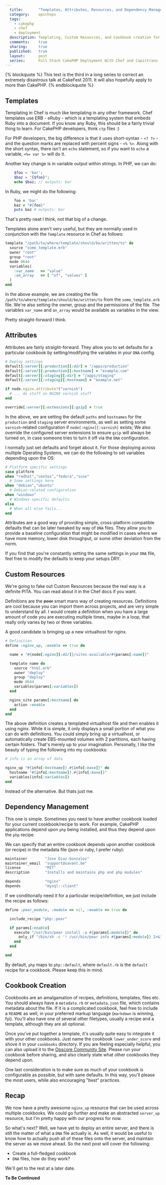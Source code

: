 ```yaml
---
  title:       "Templates, Attributes, Resources, and Dependency Management"
  category:    opschops
  tags:
    - cakephp
    - chef
    - deployment
  description: Templating, Custom Resources, and Cookbook creation for the Chef Deployment Tool
  comments:    true
  sharing:     true
  published:   true
  layout:      post
  series:      Full Stack CakePHP Deployment With Chef and Capistrano
---
```


{% blockquote %}
This text is the third in a long series to correct an extremely disastrous talk at CakeFest 2011. It will also hopefully apply to more than CakePHP.
{% endblockquote %}

## Templates

Templating in Chef is much like templating in any other framework. Chef templates use ERB - eRuby - which is a templating system that embeds Ruby into a document. If you know any Ruby, this should be a fairly trivial thing to learn. For CakePHP developers, think `ctp` files :)

For PHP developers, the big difference is that it uses short-syntax - `<? ?>` - and the question marks are replaced with percent signs - `<% %>`. Along with the short syntax, there isn't an `echo` statement, so if you want to `echo` a variable, `<%= var %>` will do it.

Another key change is in variable output within strings. In PHP, we can do:

```php
    $foo = 'bar';
    $baz = "{$foo}";
    echo $baz; // outputs: bar
```

In Ruby, we might do the following:

```ruby
    foo = 'bar'
    baz = "#{foo}"
    puts baz # outputs: bar
```

That's pretty neat I think, not that big of a change.

Templates alone aren't very useful, but they are normally used in conjunction with the `Template` resource in Chef as follows:

```ruby
template "/path/to/where/template/should/be/written/to" do
  source "some_template.erb"
  owner "root"
  group "root"
  mode 0644
  variables(
    :var_name   => "value"
    :an_array   => [ "of", "values" ]
  )
end
```

In the above example, we are creating the file `/path/to/where/template/should/be/written/to` from the `some_template.erb` file. We're also setting the owner, group and the permissions of the file. The variables `var_name` and `an_array` would be available as variables in the view.

Pretty straight-forward I think.

## Attributes

Attributes are fairly straight-forward. They allow you to set defaults for a particular cookbook by setting/modifying the variables in your `DNA` config.

```ruby
# Deploy settings
default[:server][:production][:dir] = "/apps/production"
default[:server][:production][:hostname] = "example.com"
default[:server][:staging][:dir] = "/apps/staging"
default[:server][:staging][:hostname] = "example.net"

if node.nginx.attribute?("varnish")
  # ... do stuff on NGINX varnish stuff
end

override[:server][:extensions][:gzip] = true
```

In the above, we are setting the default `paths` and `hostnames` for the `production` and `staging` server environments, as well as setting some `varnish`-related configuration if `node[:nginx][:varnish]` exists; We also override the configured server extensions to ensure `gzip` will always be turned on, in case someone tries to turn it off via the `DNA` configuration.

I normally just set defaults and forget about it. For those deploying across multiple Operating Systems, we can do the following to set variables depending upon the OS:

```ruby
# Platform specific settings
case platform
when "redhat","centos","fedora","suse"
  # Some settings here
when "debian","ubuntu"
  # Debian-related configuration
when "windows"
  # Windows-specific defaults
else
  # When all else fails...
end
```

Attributes are a good way of providing simple, cross-platform compatible defaults that can be later tweaked by way of `DNA` files. They allow you to provide a baseline configuration that might be modified in cases where we have more memory, lower disk throughput, or some other deviation from the norm.

If you find that you're constantly setting the same settings in your `DNA` file, feel free to modify the defaults to keep your setups DRY.

## Custom Resources

We're going to fake out Custom Resources because the real way is a definite PITA. You can read about it in the Chef docs if you want.

Definitions are the <del>poor</del> smart mans way of creating resources. Definitions are cool because you can import them across projects, and are very simple to understand by all. I would create a definition when you have a large amount of code you are executing multiple times, maybe in a loop, that really only varies by two or three variables.

A good candidate is bringing up a new virtualhost for nginx.

```ruby
# Definition
define :nginx_up, :enable => true do

  name = "#{node[:nginx][:dir]}/sites-available/#{params[:name]}"

  template name do
    source "html.erb"
    owner "deploy"
    group "deploy"
    mode 0644
    variables(params[:variables])
  end

  nginx_site params[:hostname] do
    action :enable
  end
end
```

The above definition creates a templated virtualhost file and then enables it using nginx. While it is simple, it only displays a small portion of what you can do with definitions. You could simply bring up a virtualhost, or automatically create EBS-mounted volumes with 2 partitions, each having certain folders. That's merely up to your imagination. Personally, I like the beauty of typing the following into my cookbooks:

```ruby
# info is an array of data

nginx_up "#{info[:hostname]}.#{info[:base]}" do
  hostname "#{info[:hostname]}.#{info[:base]}"
  variables(info[:variables])
end
```

Instead of the alternative. But thats just me.

## Dependency Management

This one is simple. Sometimes you need to have another cookbook loaded for your current cookbook/recipe to work. For example, CakePHP applications depend upon `php` being installed, and thus they depend upon the `php` recipe.

We can specify that an entire cookbook depends upon another cookbook (or recipe) in the metadata file (json or ruby, I prefer ruby):

```ruby
maintainer        "Jose Diaz-Gonzalez"
maintainer_email  "support@savant.be"
license           "MIT"
description       "Installs and maintains php and php modules"

depends           "nginx"
depends           "mysql::client"
```

If we conditionally need it for a particular recipe/definition, we just include the recipe as follows:

```ruby
define :pear_module, :module => nil, :enable => true do

  include_recipe "php::pear"

  if params[:enable]
    execute "/usr/bin/pear install -a #{params[:module]}" do
      only_if "/bin/sh -c '! /usr/bin/pear info #{params[:module]} 2>&1 1>/dev/null"
    end
  end

end
```

By default, `php` maps to `php::default`, where `default.rb` is the `default` recipe for a cookbook. Please keep this in mind.

## Cookbook Creation

Cookbooks are an amalgamation of recipes, definitions, templates, files etc. You should always have a `metadata.rb` or `metadata.json` file, which contains metadata about the file. If it is a complicated cookbook, feel free to include a `README` as well, in your preferred markup language (`markdown` is winning, fyi). You'll also have one of several other filetypes, usually a recipe and a template, although they are all optional.

Once you've put together a template, it's usually quite easy to integrate it with your other cookbooks. Just name the cookbook `lower_under_score` and shove it in your `cookbooks` directory. If you are feeling especially helpful, you can also upload it to the [Opscore Community Site](http://community.opscode.com/). Please run your cookbook before sharing, and also clearly state what other cookbooks they depend upon.

One last consideration is to make sure as much of your cookbook is configurable as possible, but with sane defaults. In this way, you'll please the most users, while also encouraging "best" practices.

## Recap

We now have a pretty awesome `nginx_up` resource that can be used across multiple cookbooks. We could go further and make an abstracted `server_up` resource, but I'm pretty happy with our progress for now.

So what's next? Well, we have yet to deploy an entire server, and there is still the matter of what a `DNA` file actually is. As well, it would be useful to know how to actually push all of these files onto the server, and maintain the server as we move ahead. So the next post will cover the following:

- Create a full-fledged cookbook
- `DNA` files, how do they work?

We'll get to the rest at a later date.

**To Be Continued**

